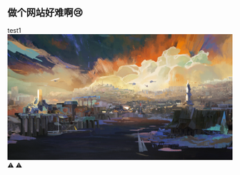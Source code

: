 ## 做个网站好难啊:cry:
test1
![极乐迪斯科](https://github.com/afterglow-nju/afterglow-nju.github.io/raw/main/image/%E6%9E%81%E4%B9%90%E8%BF%AA%E6%96%AF%E7%A7%91.png)
⚠️ ⚠️
